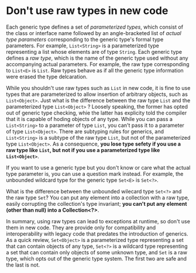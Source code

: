 # Don't use raw types in new code

Each generic type defines a set of *parameterized types*, which consist of the class or interface name followed by an angle-bracketed list of *actual type parameters* corresponding to the generic type's formal type parameters. For example, `List<String>` is a parameterized type representing a list whose elements are of type `String`. Each generic type defines a *raw type*, which is the name of the generic type used without any accompanying actual parameters. For example, the raw type corresponding to `List<E>` is `List`. Raw types behave as if all the generic type information were erased the type delcaration.

While you shouldn't use raw types such as `List` in new code, it is fine to use types that are parameterized to allow insertion of arbitrary objects, such as `List<Object>`. Just what is the difference between the raw type `List` and the parameterized type `List<Object>` ? Loosely speaking, the former has opted out of generic type checking, whie the latter has explicity told the compiler that it is capable of hoding objects of any type. While you can pass a `List<String>` to a parameter of type `List`, you can't pass it to a parameter of type `List<Object>`. There are subtyping rules for generics, and `List<String>` is a subtype of the raw type `List`, but not of the parameterized type `List<Object>`. As a consequence, **you lose type sefety if you use a raw type like `List`, but not if you use a parameterized type like `List<Object>`**.

If you want to use a generic type but you don't know or care what the actual type parameter is, you can use a question mark instead. For example, the unbounded wildcard type for the generic type `Set<E>` is `Set<?>`.

What is the difference between the unbounded wilecard type `Set<?>` and the raw type `Set`? You can put any element into a collection with a raw type, easily corrupting the collection's type invariant; **you can't put any element (other than null) into a Collection<?>**. 

In summary, using raw types can lead to exceptions at runtime, so don't use them in new code. They are provide only for compatibility and interoperability with legacy code that predates the introduction of generics. As a quick review, `Set<Object>` is a parameterized type representing a set that can contain objects of any type, `Set<?>` is a wildcard type representing a set that can contain only objects of some unknown type, and `Set` is a raw type, which opts out of the generic type system. The first two are safe and the last is not.